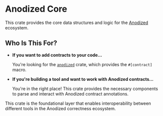 # Anodized Core

This crate provides the core data structures and logic for the [Anodized](https://github.com/mkovaxx/anodized) ecosystem.

## Who Is This For?

- **If you want to add contracts to your code...**

  You're looking for the [`anodized`](https://crates.io/crates/anodized) crate, which provides the `#[contract]` macro.

- **If you're building a tool and want to work with Anodized contracts...**

  You're in the right place! This crate provides the necessary components to parse and interact with Anodized contract annotations.

This crate is the foundational layer that enables interoperability between different tools in the Anodized correctness ecosystem.
